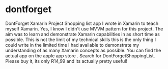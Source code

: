 # dontforget
DontForget Xamarin Project
 Shopping list app I wrote in Xamarin to teach myself Xamarin. Yes, I know I didn't use MVVM pattern for this project. The aim was to learn and demonstrate Xamarin capabilities in as short time as possible. This is not the limit of my technical skills this is the only thing I could write in the limited time I had available to demonstrate my understanding of as many Xamarin concepts as possible.
 You can find the actual app on the apple app store . Search for DontForgetShoppingList. Please buy it, its only R14,99 and its actually pretty useful! 
